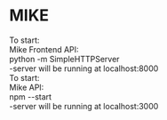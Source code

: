 # MIKE
To start:
<br> Mike Frontend API:
<br>
python -m SimpleHTTPServer
<br>
-server will be running at localhost:8000
<br>
To start:
<br>
Mike API:
<br>
npm --start
<br>
-server will be running at localhost:3000
